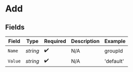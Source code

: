 # Add


## Fields

| Field              | Type               | Required           | Description        | Example            |
| ------------------ | ------------------ | ------------------ | ------------------ | ------------------ |
| `Name`             | *string*           | :heavy_check_mark: | N/A                | groupId            |
| `Value`            | *string*           | :heavy_check_mark: | N/A                | 'default'          |